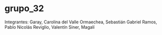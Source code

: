 # grupo_32
Integrantes: 
Garay, Carolina del Valle
Ormaechea, Sebastián Gabriel
Ramos, Pablo Nicolás
Reviglio, Valentín
Siner, Magalí


